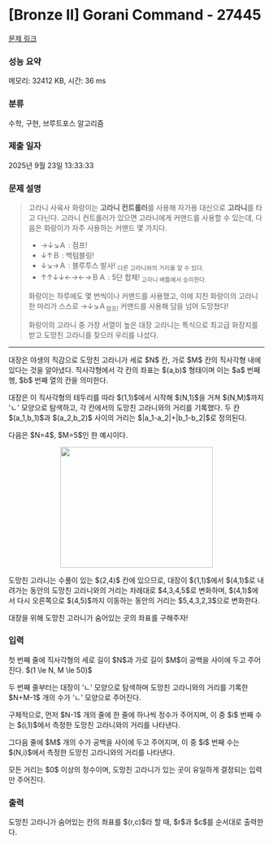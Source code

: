 # [Bronze II] Gorani Command - 27445 

[문제 링크](https://www.acmicpc.net/problem/27445) 

### 성능 요약

메모리: 32412 KB, 시간: 36 ms

### 분류

수학, 구현, 브루트포스 알고리즘

### 제출 일자

2025년 9월 23일 13:33:33

### 문제 설명

<blockquote>
<p>고라니 사육사 화랑이는 <strong>고라니 컨트롤러</strong>를 사용해 자가용 대신으로 <strong>고라니</strong>를 타고 다닌다. 고라니 컨트롤러가 있으면 고라니에게 커맨드를 사용할 수 있는데, 다음은 화랑이가 자주 사용하는 커맨드 몇 가지다.</p>

<ul>
	<li>→↓↘Ａ : 점프!</li>
	<li>↓↑Ｂ : 백텀블링!</li>
	<li>↓↘→Ａ : 블루투스 발사! <sub>다른 고라니와의 거리를 알 수 있다.</sub></li>
	<li>↑↑↓↓←→←→ＢＡ : 5단 합체!<sub> 고라니 배틀에서 승리한다.</sub></li>
</ul>

<p>화랑이는 하루에도 몇 번씩이나 커맨드를 사용했고, 이에 지친 화랑이의 고라니 한 마리가 스스로 →↓↘Ａ<sub>점프!</sub> 커맨드를 사용해 담을 넘어 도망쳤다!</p>

<p>화랑이의 고라니 중 가장 서열이 높은 대장 고라니는 특식으로 최고급 화장지를 받고 도망친 고라니를 찾으러 우리를 나섰다.</p>
</blockquote>

<hr>
<p>대장은 야생의 직감으로 도망친 고라니가 세로 $N$ 칸, 가로 $M$ 칸의 직사각형 내에 있다는 것을 알아냈다. 직사각형에서 각 칸의 좌표는 $(a,b)$ 형태이며 이는 $a$ 번째 행, $b$ 번째 열의 칸을 의미한다.</p>

<p>대장은 이 직사각형의 테두리를 따라 $(1,1)$에서 시작해 $(N,1)$을 거쳐 $(N,M)$까지 'ㄴ' 모양으로 탐색하고, 각 칸에서의 도망친 고라니와의 거리를 기록했다. 두 칸 $(a_1,b_1)$과 $(a_2,b_2)$ 사이의 거리는 $|a_1-a_2|+|b_1-b_2|$로 정의된다.</p>

<p>다음은 $N=4$, $M=5$인 한 예시이다.</p>

<p style="text-align: center;"><img alt="" src="https://upload.acmicpc.net/51ece1ac-4efb-4287-ac5c-88fb497a5fe5/-/preview/" style="width: 300px; height: 238px;"></p>

<p>도망친 고라니는 수풀이 있는 $(2,4)$ 칸에 있으므로, 대장이 $(1,1)$에서 $(4,1)$로 내려가는 동안의 도망친 고라니와의 거리는 차례대로 $4,3,4,5$로 변화하며, $(4,1)$에서 다시 오른쪽으로 $(4,5)$까지 이동하는 동안의 거리는 $5,4,3,2,3$으로 변화한다.</p>

<p>대장을 위해 도망친 고라니가 숨어있는 곳의 좌표를 구해주자!</p>

### 입력 

 <p>첫 번째 줄에 직사각형의 세로 길이 $N$과 가로 길이 $M$이 공백을 사이에 두고 주어진다. $(1 \le N, M \le 50)$</p>

<p>두 번째 줄부터는 대장이 ‘ㄴ’ 모양으로 탐색하며 도망친 고라니와의 거리를 기록한 $N+M-1$ 개의 수가 ‘ㄴ’ 모양으로 주어진다.</p>

<p>구체적으로, 먼저 $N-1$ 개의 줄에 한 줄에 하나씩 정수가 주어지며, 이 중 $i$ 번째 수는 $(i,1)$에서 측정한 도망친 고라니와의 거리를 나타낸다.</p>

<p>그다음 줄에 $M$ 개의 수가 공백을 사이에 두고 주어지며, 이 중 $i$ 번째 수는 $(N,i)$에서 측정한 도망친 고라니와의 거리를 나타낸다.</p>

<p>모든 거리는 $0$ 이상의 정수이며, 도망친 고라니가 있는 곳이 유일하게 결정되는 입력만 주어진다.</p>

### 출력 

 <p>도망친 고라니가 숨어있는 칸의 좌표를 $(r,c)$라 할 때, $r$과 $c$를 순서대로 출력한다.</p>


